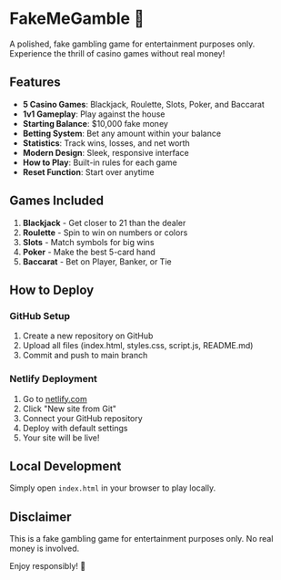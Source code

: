 # FakeMeGamble 🎰

A polished, fake gambling game for entertainment purposes only. Experience the thrill of casino games without real money!

## Features

- **5 Casino Games**: Blackjack, Roulette, Slots, Poker, and Baccarat
- **1v1 Gameplay**: Play against the house
- **Starting Balance**: $10,000 fake money
- **Betting System**: Bet any amount within your balance
- **Statistics**: Track wins, losses, and net worth
- **Modern Design**: Sleek, responsive interface
- **How to Play**: Built-in rules for each game
- **Reset Function**: Start over anytime

## Games Included

1. **Blackjack** - Get closer to 21 than the dealer
2. **Roulette** - Spin to win on numbers or colors
3. **Slots** - Match symbols for big wins
4. **Poker** - Make the best 5-card hand
5. **Baccarat** - Bet on Player, Banker, or Tie

## How to Deploy

### GitHub Setup
1. Create a new repository on GitHub
2. Upload all files (index.html, styles.css, script.js, README.md)
3. Commit and push to main branch

### Netlify Deployment
1. Go to [netlify.com](https://netlify.com)
2. Click "New site from Git"
3. Connect your GitHub repository
4. Deploy with default settings
5. Your site will be live!

## Local Development
Simply open `index.html` in your browser to play locally.

## Disclaimer
This is a fake gambling game for entertainment purposes only. No real money is involved.

Enjoy responsibly! 🎲
